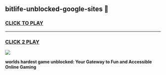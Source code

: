 
## bitlife-unblocked-google-sites 👋
<h3>
<a href="https://premium.freeplayer.one?title=bitlife-unblocked-google-sites&ref=14F">CLICK TO PLAY</a></h3>
<hr>

<h3>
<a href="https://premium.freeplayer.one?title=bitlife-unblocked-google-sites&ref=14F">CLICK 2 PLAY</a>
  
</h3>

<a href="https://premium.freeplayer.one?title=bitlife-unblocked-google-sites&ref=12F/"><img src="https://clearcache.store/games.png"></a>


**worlds hardest game unblocked: Your Gateway to Fun and Accessible Online Gaming**
